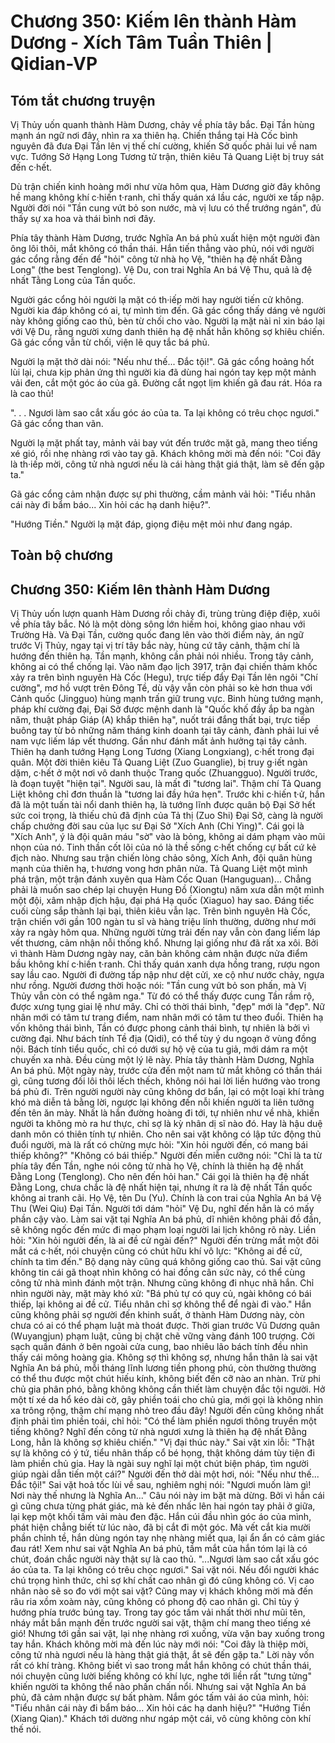# Chương 350: Kiếm lên thành Hàm Dương - Xích Tâm Tuần Thiên | Qidian-VP

## Tóm tắt chương truyện

Vị Thủy uốn quanh thành Hàm Dương, chảy về phía tây bắc. Đại Tần hùng mạnh án ngữ nơi đây, nhìn ra xa thiên hạ. Chiến thắng tại Hà Cốc bình nguyên đã đưa Đại Tần lên vị thế chí cường, khiến Sở quốc phải lui về nam vực. Tướng Sở Hạng Long Tương tử trận, thiên kiêu Tả Quang Liệt bị truy sát đến c·hết.

Dù trận chiến kinh hoàng mới như vừa hôm qua, Hàm Dương giờ đây không hề mang không khí c·hiến t·ranh, chỉ thấy quán xá lầu các, người xe tấp nập. Người đời nói "Tần cung vứt bỏ son nước, mà vị lưu có thể trướng ngán", đủ thấy sự xa hoa và thái bình nơi đây.

Phía tây thành Hàm Dương, trước Nghĩa An bá phủ xuất hiện một người đàn ông lôi thôi, mắt không có thần thái. Hắn tiến thẳng vào phủ, nói với người gác cổng rằng đến để "hỏi" công tử nhà họ Vệ, "thiên hạ đệ nhất Đằng Long" (the best Tenglong). Vệ Du, con trai Nghĩa An bá Vệ Thu, quả là đệ nhất Tằng Long của Tần quốc.

Người gác cổng hỏi người lạ mặt có th·iếp mời hay người tiến cử không. Người kia đáp không có ai, tự mình tìm đến. Gã gác cổng thấy dáng vẻ người này không giống cao thủ, bèn từ chối cho vào. Người lạ mặt nài nỉ xin báo lại với Vệ Du, rằng người xưng danh thiên hạ đệ nhất hẳn không sợ khiêu chiến. Gã gác cổng vẫn từ chối, viện lẽ quy tắc bá phủ.

Người lạ mặt thở dài nói: "Nếu như thế... Đắc tội!". Gã gác cổng hoảng hốt lùi lại, chưa kịp phản ứng thì người kia đã dùng hai ngón tay kẹp một mảnh vải đen, cắt một góc áo của gã. Đường cắt ngọt lịm khiến gã đau rát. Hóa ra là cao thủ!

". . . Ngươi làm sao cắt xấu góc áo của ta. Ta lại không có trêu chọc ngươi." Gã gác cổng than vãn.

Người lạ mặt phất tay, mảnh vải bay vút đến trước mặt gã, mang theo tiếng xé gió, rồi nhẹ nhàng rơi vào tay gã. Khách không mời mà đến nói: "Coi đây là th·iếp mời, công tử nhà ngươi nếu là cái hàng thật giá thật, làm sẽ đến gặp ta."

Gã gác cổng cảm nhận được sự phi thường, cầm mảnh vải hỏi: "Tiểu nhân cái này đi bẩm báo... Xin hỏi các hạ danh hiệu?".

"Hướng Tiền." Người lạ mặt đáp, giọng điệu mệt mỏi như đang ngáp.

## Toàn bộ chương

## Chương 350: Kiếm lên thành Hàm Dương

Vị Thủy uốn lượn quanh Hàm Dương rồi chảy đi, trùng trùng điệp điệp, xuôi về phía tây bắc.
Nó là một dòng sông lớn hiếm hoi, không giao nhau với Trường Hà.
Và Đại Tần, cường quốc đang lên vào thời điểm này, án ngữ trước Vị Thủy, ngay tại vị trí tây bắc này, hùng cứ tây cảnh, thậm chí là hướng đến thiên hạ.
Tần mạnh, không cần phải nói nhiều.
Trong tây cảnh, không ai có thể chống lại.
Vào năm đạo lịch 3917, trận đại chiến thảm khốc xảy ra trên bình nguyên Hà Cốc (Hegu), trực tiếp đẩy Đại Tần lên ngôi "Chí cường", mơ hồ vượt trên Đông Tề, dù vậy vẫn còn phải so kè hơn thua với Cảnh quốc (Jingguo) hùng mạnh trấn giữ trung vực.
Binh hùng tướng mạnh, pháp khí cường đại, Đại Sở được mệnh danh là "Quốc khố đầy ắp ba ngàn năm, thuật pháp Giáp (A) khắp thiên hạ", nuốt trái đắng thất bại, trực tiếp buông tay từ bỏ những năm tháng kinh doanh tại tây cảnh, đành phải lui về nam vực liếm láp vết thương.
Gần như đánh mất ảnh hưởng tại tây cảnh.
Thiên hạ danh tướng Hạng Long Tương (Xiang Longxiang), c·hết trong đại quân. Một đời thiên kiêu Tả Quang Liệt (Zuo Guanglie), bị truy g·iết ngàn dặm, c·hết ở một nơi vô danh thuộc Trang quốc (Zhuangguo).
Người trước, là đoạn tuyệt "hiện tại". Người sau, là mất đi "tương lai".
Thậm chí Tả Quang Liệt không chỉ đơn thuần là "tương lai đầy hứa hẹn". Trước khi c·hiến t·ử, hắn đã là một tuấn tài nổi danh thiên hạ, là tướng lĩnh được quân bộ Đại Sở hết sức coi trọng, là thiếu chủ đã định của Tả thị (Zuo Shi) Đại Sở, càng là người chấp chưởng đời sau của lục sư Đại Sở "Xích Anh (Chi Ying)".
Cái gọi là "Xích Anh", ý là đội quân máu "sờ" vào là bỏng, không ai dám phạm vào mũi nhọn của nó. Tinh thần cốt lõi của nó là thề sống c·hết chống cự bất cứ kẻ địch nào.
Nhưng sau trận chiến lòng chảo sông, Xích Anh, đội quân hùng mạnh của thiên hạ, t·hương vong hơn phân nửa.
Tả Quang Liệt một mình phá trận, một trận đánh xuyên qua Hàm Cốc Quan (Hanguguan)... Chẳng phải là muốn sao chép lại chuyện Hung Đồ (Xiongtu) năm xưa dẫn một mình một đội, xâm nhập địch hậu, đại phá Hạ quốc (Xiaguo) hay sao.
Đáng tiếc cuối cùng sắp thành lại bại, thiên kiêu vẫn lạc.
Trên bình nguyên Hà Cốc, trận chiến với gần 100 ngàn tu sĩ và hàng triệu lính thường, dường như mới xảy ra ngày hôm qua.
Những người từng trải đến nay vẫn còn đang liếm láp vết thương, cảm nhận nỗi thống khổ.
Nhưng lại giống như đã rất xa xôi.
Bởi vì thành Hàm Dương ngày nay, căn bản không cảm nhận được nửa điểm bầu không khí c·hiến t·ranh.
Chỉ thấy quán xanh dựa hồng trang, rượu ngon say lầu cao.
Người đi đường tấp nập như dệt cửi, xe cộ như nước chảy, ngựa như rồng.
Người đương thời hoặc nói: "Tần cung vứt bỏ son phấn, mà Vị Thủy vẫn còn có thể ngâm nga."
Từ đó có thể thấy được cung Tần rầm rộ, được xưng tụng giai lệ như mây.
Chỉ có thời thái bình, "đẹp" mới là "đẹp". Nữ nhân mới có tâm tư trang điểm, nam nhân mới có tâm tư theo đuổi.
Thiên hạ vốn không thái bình, Tần có được phong cảnh thái bình, tự nhiên là bởi vì cường đại.
Như bách tính Tề địa (Qidi), có thể tùy ý du ngoạn ở vùng đồng nội. Bách tính tiểu quốc, chỉ có dưới sự hộ vệ của tu giả, mới dám ra một chuyến xa nhà. Đều cùng một lý lẽ này.
Phía tây thành Hàm Dương, Nghĩa An bá phủ.
Một ngày này, trước cửa đến một nam tử mắt không có thần thái gì, cũng tương đối lôi thôi lếch thếch, không nói hai lời liền hướng vào trong bá phủ đi.
Trên người người này cũng không dơ bẩn, lại có một loại khí tràng khó mà diễn tả bằng lời, ngược lại không đến nỗi khiến người ta liên tưởng đến tên ăn mày.
Nhất là hắn đường hoàng đi tới, tự nhiên như về nhà, khiến người ta không mò ra hư thực, chỉ sợ là kỳ nhân dị sĩ nào đó. Hay là hậu duệ danh môn có thiên tính tự nhiên.
Cho nên sai vặt không có lập tức động thủ đuổi người, mà là rất có chừng mực hỏi: "Xin hỏi người đến, có mang bái thiếp không?"
"Không có bái thiếp." Người đến miễn cưỡng nói: "Chỉ là ta từ phía tây đến Tần, nghe nói công tử nhà họ Vệ, chính là thiên hạ đệ nhất Đằng Long (Tenglong). Cho nên đến hỏi han."
Cái gọi là thiên hạ đệ nhất Đằng Long, chưa chắc là đệ nhất hiện tại, nhưng ít ra là đệ nhất Tần quốc không ai tranh cãi.
Họ Vệ, tên Du (Yu). Chính là con trai của Nghĩa An bá Vệ Thu (Wei Qiu) Đại Tần.
Người tới dám "hỏi" Vệ Du, nghĩ đến hẳn là có mấy phần cậy vào.
Làm sai vặt tại Nghĩa An bá phủ, dĩ nhiên không phải đồ đần, sẽ không ngốc đến mức đi mạo phạm loại người lai lịch không rõ này.
Liền hỏi: "Xin hỏi người đến, là ai đề cử ngài đến?"
Người đến trừng mắt một đôi mắt cá c·hết, nói chuyện cũng có chút hữu khí vô lực: "Không ai đề cử, chính ta tìm đến."
Bộ dạng này cũng quá không giống cao thủ.
Sai vặt cũng không tin cái gã thoạt nhìn không có hai đồng cân sức này, có thể cùng công tử nhà mình đánh một trận.
Nhưng cũng không đi nhục nhã hắn. Chỉ nhìn người này, mặt mày khó xử: "Bá phủ tự có quy củ, ngài không có bái thiếp, lại không ai đề cử. Tiểu nhân chỉ sợ không thể để ngài đi vào."
Hắn cũng không phải sợ người đến khinh suất, ở thành Hàm Dương này, còn chưa có ai có thể phạm luật mà thoát được. Thời gian trước Vũ Dương quân (Wuyangjun) phạm luật, cũng bị chặt chẽ vững vàng đánh 100 trượng. Cởi sạch quần đánh ở bên ngoài cửa cung, bao nhiêu lão bách tính đều nhìn thấy cái mông hoàng gia.
Không sợ thì không sợ, nhưng hắn thân là sai vặt Nghĩa An bá phủ, mỗi tháng lĩnh lương tiền phong phú, còn thường thường có thể thu được một chút hiếu kính, không biết đến cỡ nào an nhàn. Trừ phi chủ gia phân phó, bằng không không cần thiết làm chuyện đắc tội người.
Hở một tí xé da hổ kéo dài cờ, gây phiền toái cho chủ gia, mới gọi là không nhìn xa trông rộng, thậm chí mạng nhỏ treo đầu đây!
Người đến cũng không nhất định phải tìm phiền toái, chỉ hỏi: "Có thể làm phiền ngươi thông truyền một tiếng không? Nghĩ đến công tử nhà ngươi xưng là thiên hạ đệ nhất Đằng Long, hẳn là không sợ khiêu chiến."
"Vị đại thúc này." Sai vặt xin lỗi: "Thật sự là không có ý tứ, tiểu nhân thấp cổ bé họng, thật không dám tùy tiện đi làm phiền chủ gia. Hay là ngài suy nghĩ lại một chút biện pháp, tìm người giúp ngài dẫn tiến một cái?"
Người đến thở dài một hơi, nói: "Nếu như thế... Đắc tội!"
Sai vặt hoả tốc lùi về sau, nghiêm nghị nói: "Ngươi muốn làm gì! Nơi này thế nhưng là Nghĩa An..."
Câu nói này im bặt mà dừng.
Bởi vì hắn cái gì cũng chưa từng phát giác, mà kẻ đến nhấc lên hai ngón tay phải ở giữa, lại kẹp một khối tấm vải màu đen đặc.
Hắn cúi đầu nhìn góc áo của mình, phát hiện chẳng biết từ lúc nào, đã bị cắt đi một góc.
Mà vết cắt kia mười phần chỉnh tề, hắn dùng ngón tay nhẹ nhàng miết qua, lại ẩn ẩn có cảm giác đau rát!
Xem như sai vặt Nghĩa An bá phủ, tầm mắt của hắn tóm lại là có chút, đoán chắc người này thật sự là cao thủ.
"...Ngươi làm sao cắt xấu góc áo của ta. Ta lại không có trêu chọc ngươi." Sai vặt nói.
Nếu đổi người khác chú trọng hình thức, chỉ sợ khí chất cao nhân gì đó cũng không có. Vị cao nhân nào sẽ so đo với một sai vặt?
Cũng may vị khách không mời mà đến râu ria xồm xoàm này, cũng không có phong độ cao nhân gì.
Chỉ tùy ý hướng phía trước búng tay.
Trong tay góc tấm vải nhất thời như mũi tên, nháy mắt bắn mạnh đến trước người sai vặt, thậm chí mang theo tiếng xé gió!
Nhưng tới gần sai vặt, lại nhẹ nhàng rơi xuống, vừa vặn bay xuống trong tay hắn.
Khách không mời mà đến lúc này mới nói: "Coi đây là thiệp mời, công tử nhà ngươi nếu là hàng thật giá thật, ắt sẽ đến gặp ta."
Lời này vốn rất có khí tràng.
Không biết vì sao trong mắt hắn không có chút thần thái, nói chuyện cũng lười biếng không có khí lực, nghe tới liền rất "tưng tửng" khiến người ta không thể nào phấn chấn nổi.
Nhưng sai vặt Nghĩa An bá phủ, đã cảm nhận được sự bất phàm.
Nắm góc tấm vải áo của mình, hỏi: "Tiểu nhân cái này đi bẩm báo... Xin hỏi các hạ danh hiệu?"
"Hướng Tiền (Xiang Qian)." Khách tới dường như ngáp một cái, vô cùng không còn khí thế nói.
